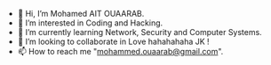 - 👋 Hi, I’m Mohamed AIT OUAARAB.
- 👀 I’m interested in Coding and Hacking.
- 🌱 I’m currently learning Network, Security and Computer Systems.
- 💞️ I’m looking to collaborate in Love hahahahaha JK !
- 📫 How to reach me "mohammed.ouaarab@gmail.com".

<!---
MALTOisHERE/MALTOisHERE is a ✨ special ✨ repository because its `README.md` (this file) appears on your GitHub profile.
You can click the Preview link to take a look at your changes.
--->
